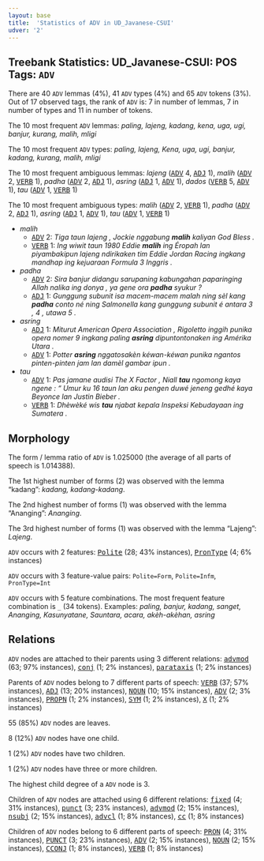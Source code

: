```yaml
---
layout: base
title:  'Statistics of ADV in UD_Javanese-CSUI'
udver: '2'
---
```


## Treebank Statistics: UD_Javanese-CSUI: POS Tags: `ADV`

There are 40 `ADV` lemmas (4%), 41 `ADV` types (4%) and 65 `ADV` tokens (3%).
Out of 17 observed tags, the rank of `ADV` is: 7 in number of lemmas, 7 in number of types and 11 in number of tokens.

The 10 most frequent `ADV` lemmas: <em>paling, lajeng, kadang, kena, uga, ugi, banjur, kurang, malih, mligi</em>

The 10 most frequent `ADV` types:  <em>paling, lajeng, Kena, uga, ugi, banjur, kadang, kurang, malih, mligi</em>

The 10 most frequent ambiguous lemmas: <em>lajeng</em> (<tt><a href="jv_csui-pos-ADV.html">ADV</a></tt> 4, <tt><a href="jv_csui-pos-ADJ.html">ADJ</a></tt> 1), <em>malih</em> (<tt><a href="jv_csui-pos-ADV.html">ADV</a></tt> 2, <tt><a href="jv_csui-pos-VERB.html">VERB</a></tt> 1), <em>padha</em> (<tt><a href="jv_csui-pos-ADV.html">ADV</a></tt> 2, <tt><a href="jv_csui-pos-ADJ.html">ADJ</a></tt> 1), <em>asring</em> (<tt><a href="jv_csui-pos-ADJ.html">ADJ</a></tt> 1, <tt><a href="jv_csui-pos-ADV.html">ADV</a></tt> 1), <em>dados</em> (<tt><a href="jv_csui-pos-VERB.html">VERB</a></tt> 5, <tt><a href="jv_csui-pos-ADV.html">ADV</a></tt> 1), <em>tau</em> (<tt><a href="jv_csui-pos-ADV.html">ADV</a></tt> 1, <tt><a href="jv_csui-pos-VERB.html">VERB</a></tt> 1)

The 10 most frequent ambiguous types:  <em>malih</em> (<tt><a href="jv_csui-pos-ADV.html">ADV</a></tt> 2, <tt><a href="jv_csui-pos-VERB.html">VERB</a></tt> 1), <em>padha</em> (<tt><a href="jv_csui-pos-ADV.html">ADV</a></tt> 2, <tt><a href="jv_csui-pos-ADJ.html">ADJ</a></tt> 1), <em>asring</em> (<tt><a href="jv_csui-pos-ADJ.html">ADJ</a></tt> 1, <tt><a href="jv_csui-pos-ADV.html">ADV</a></tt> 1), <em>tau</em> (<tt><a href="jv_csui-pos-ADV.html">ADV</a></tt> 1, <tt><a href="jv_csui-pos-VERB.html">VERB</a></tt> 1)


* <em>malih</em>
  * <tt><a href="jv_csui-pos-ADV.html">ADV</a></tt> 2: <em>Tiga taun lajeng , Jockie nggabung <b>malih</b> kaliyan God Bless .</em>
  * <tt><a href="jv_csui-pos-VERB.html">VERB</a></tt> 1: <em>Ing wiwit taun 1980 Eddie <b>malih</b> ing Éropah lan piyambakipun lajeng ndirikaken tim Eddie Jordan Racing ingkang mandhap ing kejuaraan Formula 3 Inggris .</em>
* <em>padha</em>
  * <tt><a href="jv_csui-pos-ADV.html">ADV</a></tt> 2: <em>Sira banjur didangu sarupaning kabungahan paparinging Allah nalika ing donya , ya gene ora <b>padha</b> syukur ?</em>
  * <tt><a href="jv_csui-pos-ADJ.html">ADJ</a></tt> 1: <em>Gunggung subunit isa macem-macem malah ning sèl kang <b>padha</b> conto né ning Salmonella kang gunggung subunit é antara 3 , 4 , utawa 5 .</em>
* <em>asring</em>
  * <tt><a href="jv_csui-pos-ADJ.html">ADJ</a></tt> 1: <em>Miturut American Opera Association , Rigoletto inggih punika opera nomer 9 ingkang paling <b>asring</b> dipuntontonaken ing Amérika Utara .</em>
  * <tt><a href="jv_csui-pos-ADV.html">ADV</a></tt> 1: <em>Potter <b>asring</b> nggatosakèn kéwan-kéwan punika ngantos pinten-pinten jam lan damèl gambar ipun .</em>
* <em>tau</em>
  * <tt><a href="jv_csui-pos-ADV.html">ADV</a></tt> 1: <em>Pas jamane audisi The X Factor , Niall <b>tau</b> ngomong kaya ngene : “ Umur ku 16 taun lan aku pengen duwé jeneng gedhé kaya Beyonce lan Justin Bieber .</em>
  * <tt><a href="jv_csui-pos-VERB.html">VERB</a></tt> 1: <em>Dhèwèké wis <b>tau</b> njabat kepala Inspeksi Kebudayaan ing Sumatera .</em>

## Morphology

The form / lemma ratio of `ADV` is 1.025000 (the average of all parts of speech is 1.014388).

The 1st highest number of forms (2) was observed with the lemma “kadang”: <em>kadang, kadang-kadang</em>.

The 2nd highest number of forms (1) was observed with the lemma “Ananging”: <em>Ananging</em>.

The 3rd highest number of forms (1) was observed with the lemma “Lajeng”: <em>Lajeng</em>.

`ADV` occurs with 2 features: <tt><a href="jv_csui-feat-Polite.html">Polite</a></tt> (28; 43% instances), <tt><a href="jv_csui-feat-PronType.html">PronType</a></tt> (4; 6% instances)

`ADV` occurs with 3 feature-value pairs: `Polite=Form`, `Polite=Infm`, `PronType=Int`

`ADV` occurs with 5 feature combinations.
The most frequent feature combination is `_` (34 tokens).
Examples: <em>paling, banjur, kadang, sanget, Ananging, Kasunyatane, Sauntara, acara, akèh-akèhan, asring</em>


## Relations

`ADV` nodes are attached to their parents using 3 different relations: <tt><a href="jv_csui-dep-advmod.html">advmod</a></tt> (63; 97% instances), <tt><a href="jv_csui-dep-conj.html">conj</a></tt> (1; 2% instances), <tt><a href="jv_csui-dep-parataxis.html">parataxis</a></tt> (1; 2% instances)

Parents of `ADV` nodes belong to 7 different parts of speech: <tt><a href="jv_csui-pos-VERB.html">VERB</a></tt> (37; 57% instances), <tt><a href="jv_csui-pos-ADJ.html">ADJ</a></tt> (13; 20% instances), <tt><a href="jv_csui-pos-NOUN.html">NOUN</a></tt> (10; 15% instances), <tt><a href="jv_csui-pos-ADV.html">ADV</a></tt> (2; 3% instances), <tt><a href="jv_csui-pos-PROPN.html">PROPN</a></tt> (1; 2% instances), <tt><a href="jv_csui-pos-SYM.html">SYM</a></tt> (1; 2% instances), <tt><a href="jv_csui-pos-X.html">X</a></tt> (1; 2% instances)

55 (85%) `ADV` nodes are leaves.

8 (12%) `ADV` nodes have one child.

1 (2%) `ADV` nodes have two children.

1 (2%) `ADV` nodes have three or more children.

The highest child degree of a `ADV` node is 3.

Children of `ADV` nodes are attached using 6 different relations: <tt><a href="jv_csui-dep-fixed.html">fixed</a></tt> (4; 31% instances), <tt><a href="jv_csui-dep-punct.html">punct</a></tt> (3; 23% instances), <tt><a href="jv_csui-dep-advmod.html">advmod</a></tt> (2; 15% instances), <tt><a href="jv_csui-dep-nsubj.html">nsubj</a></tt> (2; 15% instances), <tt><a href="jv_csui-dep-advcl.html">advcl</a></tt> (1; 8% instances), <tt><a href="jv_csui-dep-cc.html">cc</a></tt> (1; 8% instances)

Children of `ADV` nodes belong to 6 different parts of speech: <tt><a href="jv_csui-pos-PRON.html">PRON</a></tt> (4; 31% instances), <tt><a href="jv_csui-pos-PUNCT.html">PUNCT</a></tt> (3; 23% instances), <tt><a href="jv_csui-pos-ADV.html">ADV</a></tt> (2; 15% instances), <tt><a href="jv_csui-pos-NOUN.html">NOUN</a></tt> (2; 15% instances), <tt><a href="jv_csui-pos-CCONJ.html">CCONJ</a></tt> (1; 8% instances), <tt><a href="jv_csui-pos-VERB.html">VERB</a></tt> (1; 8% instances)

